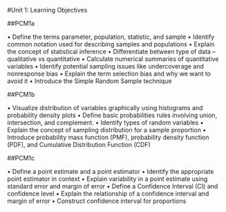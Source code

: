 #Unit 1: Learning Objectives

##PCM1a

•	Define the terms parameter, population, statistic, and sample
•	Identify common notation used for describing samples and populations
•	Explain the concept of statistical inference
•	Differentiate between type of data – qualitative vs quantitative
•	Calculate numerical summaries of quantitative variables
•	Identify potential sampling issues like undercoverage and nonresponse bias
•	Explain the term selection bias and why we want to avoid it
•	Introduce the Simple Random Sample technique

##PCM1b

•	Visualize distribution of variables graphically using histograms and probability density plots
•	Define basic probabilities rules involving union, intersection, and complement.
•	Identify types of random variables
•	Explain the concept of sampling distribution for a sample proportion
•	Introduce probability mass function (PMF), probability density function (PDF), and Cumulative Distribution Function (CDF)

##PCM1c

•	Define a point estimate and a point estimator
•	Identify the appropriate point estimator in context 
•	Explain variability in a point estimate using standard error and margin of error
•	Define a Confidence Interval (CI) and confidence level
•	Explain the relationship of a confidence interval and margin of error
•	Construct confidence interval for proportions 
